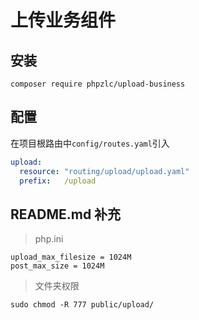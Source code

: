 # 上传业务组件

## 安装

```shell
composer require phpzlc/upload-business 
```

## 配置

在项目根路由中`config/routes.yaml`引入

```yaml
upload:
  resource: "routing/upload/upload.yaml"
  prefix:   /upload
```

## README.md 补充

> php.ini

```apacheconfig
upload_max_filesize = 1024M
post_max_size = 1024M
```

> 文件夹权限

```shell
sudo chmod -R 777 public/upload/
```
